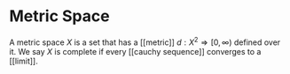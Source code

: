 # Metric Space

A metric space $X$ is a set that has a [[metric]] $d: X^2 \Rightarrow [0, \infty)$ defined over it. We say $X$ is complete if every [[cauchy sequence]] converges to a [[limit]].

